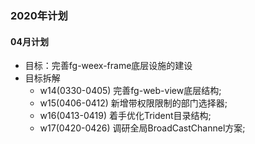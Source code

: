 ### 2020年计划

#### 04月计划

- 目标：完善fg-weex-frame底层设施的建设
- 目标拆解
  - w14(0330-0405) 完善fg-web-view底层结构;
  - w15(0406-0412) 新增带权限限制的部门选择器;
  - w16(0413-0419) 着手优化Trident目录结构;
  - w17(0420-0426) 调研全局BroadCastChannel方案;


